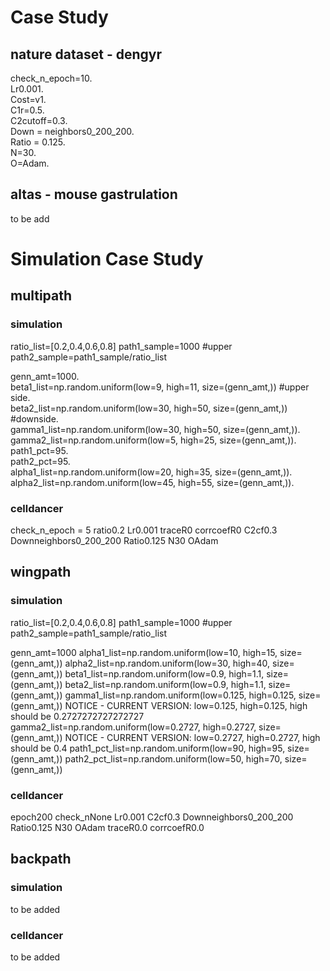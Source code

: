 # Case Study
## nature dataset - dengyr
check_n_epoch=10.  
Lr0.001.  
Cost=v1.  
C1r=0.5.  
C2cutoff=0.3.  
Down = neighbors0_200_200.  
Ratio = 0.125.  
N=30.  
O=Adam.  

## altas - mouse gastrulation
to be add

# Simulation Case Study

## multipath
### simulation
ratio_list=[0.2,0.4,0.6,0.8]
path1_sample=1000 #upper
path2_sample=path1_sample/ratio_list

genn_amt=1000.  
beta1_list=np.random.uniform(low=9, high=11, size=(genn_amt,)) #upper side.  
beta2_list=np.random.uniform(low=30, high=50, size=(genn_amt,)) #downside.  
gamma1_list=np.random.uniform(low=30, high=50, size=(genn_amt,)).  
gamma2_list=np.random.uniform(low=5, high=25, size=(genn_amt,)).  
path1_pct=95.  
path2_pct=95.  
alpha1_list=np.random.uniform(low=20, high=35, size=(genn_amt,)).  
alpha2_list=np.random.uniform(low=45, high=55, size=(genn_amt,)).  

### celldancer
check_n_epoch = 5
ratio0.2
Lr0.001
traceR0
corrcoefR0
C2cf0.3
Downneighbors0_200_200
Ratio0.125
N30
OAdam

## wingpath
### simulation

ratio_list=[0.2,0.4,0.6,0.8]
path1_sample=1000 #upper
path2_sample=path1_sample/ratio_list

genn_amt=1000
alpha1_list=np.random.uniform(low=10, high=15, size=(genn_amt,))
alpha2_list=np.random.uniform(low=30, high=40, size=(genn_amt,))
beta1_list=np.random.uniform(low=0.9, high=1.1, size=(genn_amt,)) 
beta2_list=np.random.uniform(low=0.9, high=1.1, size=(genn_amt,)) 
gamma1_list=np.random.uniform(low=0.125, high=0.125, size=(genn_amt,)) NOTICE - CURRENT VERSION: low=0.125, high=0.125, high should be 0.2727272727272727
gamma2_list=np.random.uniform(low=0.2727, high=0.2727, size=(genn_amt,)) NOTICE - CURRENT VERSION: low=0.2727, high=0.2727, high should be 0.4
path1_pct_list=np.random.uniform(low=90, high=95, size=(genn_amt,))
path2_pct_list=np.random.uniform(low=50, high=70, size=(genn_amt,))

### celldancer
epoch200
check_nNone
Lr0.001
C2cf0.3
Downneighbors0_200_200
Ratio0.125
N30
OAdam
traceR0.0
corrcoefR0.0

## backpath
### simulation
to be added
### celldancer
to be added
